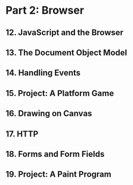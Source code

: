 # Part 2: Browser

## 12. JavaScript and the Browser
## 13. The Document Object Model
## 14. Handling Events
## 15. Project: A Platform Game
## 16. Drawing on Canvas
## 17. HTTP
## 18. Forms and Form Fields
## 19. Project: A Paint Program